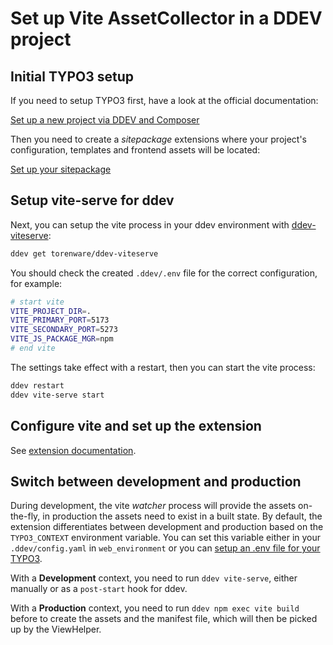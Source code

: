 # Set up Vite AssetCollector in a DDEV project

## Initial TYPO3 setup

If you need to setup TYPO3 first, have a look at the official documentation:

[Set up a new project via DDEV and Composer](https://get.typo3.org/version/12)

Then you need to create a *sitepackage* extensions where your project's
configuration, templates and frontend assets will be located:

[Set up your sitepackage](https://docs.typo3.org/m/typo3/tutorial-sitepackage/main/en-us/)

## Setup vite-serve for ddev

Next, you can setup the vite process in your ddev environment with
[ddev-viteserve](https://github.com/torenware/ddev-viteserve):

```sh
ddev get torenware/ddev-viteserve
```

You should check the created `.ddev/.env` file for the correct configuration,
for example:

```sh
# start vite
VITE_PROJECT_DIR=.
VITE_PRIMARY_PORT=5173
VITE_SECONDARY_PORT=5273
VITE_JS_PACKAGE_MGR=npm
# end vite
```

The settings take effect with a restart, then you can start the vite process:

```sh
ddev restart
ddev vite-serve start
```

## Configure vite and set up the extension

See [extension documentation](../README.md).

## Switch between development and production

During development, the vite *watcher* process will provide the assets on-the-fly,
in production the assets need to exist in a built state. By default, the extension
differentiates between development and production based on the `TYPO3_CONTEXT`
environment variable. You can set this variable either in your `.ddev/config.yaml`
in `web_environment` or you can
[setup an .env file for your TYPO3](https://github.com/helhum/dotenv-connector).

With a **Development** context, you need to run `ddev vite-serve`, either manually
or as a `post-start` hook for ddev.

With a **Production** context, you need to run `ddev npm exec vite build` before
to create the assets and the manifest file, which will then be picked up by the
ViewHelper.
